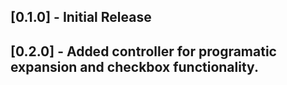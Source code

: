 ## [0.1.0] - Initial Release

## [0.2.0] - Added controller for programatic expansion and checkbox functionality.
